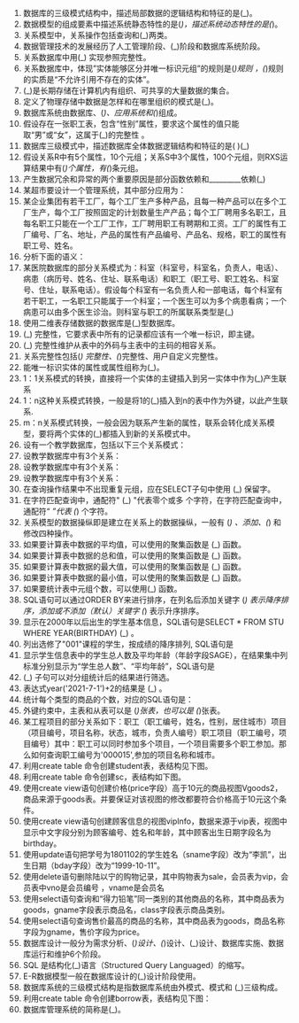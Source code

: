 1. 数据库的三级模式结构中，描述局部数据的逻辑结构和特征的是(_)。 
2. 数据模型的组成要素中描述系统静态特性的是(_)，描述系统动态特性的是(_)。
3. 关系模型中，关系操作包括查询和(_)两类。
4. 数据管理技术的发展经历了人工管理阶段、(_)阶段和数据库系统阶段。
5. 关系数据库中用(_)  实现参照完整性。
6. 关系数据库中，体现”实体能够区分并唯一标识元组”的规则是(_)规则 ，(_)规则的实质是“不允许引用不存在的实体”。
7. (_)是长期存储在计算机内有组织、可共享的大量数据的集合。
8. 定义了物理存储中数据是怎样和在哪里组织的模式是(_)。
9. 数据库系统由数据库、(_)、应用系统和(_)组成。
10. 假设存在一张职工表，包含“性别”属性，要求这个属性的值只能取“男”或“女”，这属于(_)的完整性 。
11. 数据库三级模式中，描述数据库全体数据逻辑结构和特征的是(          )(_) 
12. 假设关系R中有5个属性，10个元组；关系S中3个属性，100个元组，则RXS运算结果中有(_)个属性，有(_)条元组。
13. 产生数据冗余和异常的两个重要原因是部分函数依赖和_________依赖(_)
14. 某超市要设计一个管理系统，其中部分应用为：
15. 某企业集团有若干工厂，每个工厂生产多种产品，且每一种产品可以在多个工厂生产，每个工厂按照固定的计划数量生产产品；每个工厂聘用多名职工，且每名职工只能在一个工厂工作，工厂聘用职工有聘期和工资。工厂的属性有工厂编号、厂名、地址，产品的属性有产品编号、产品名、规格，职工的属性有职工号、姓名。
16. 分析下面的语义：
17. 某医院数据库的部分关系模式为：科室（科室号，科室名，负责人，电话）、病患（病历号、姓名、住址、联系电话）和职工（职工号、职工姓名、科室号、住址，联系电话）。假设每个科室有一名负责人和一部电话，每个科室有若干职工，一名职工只能属于一个科室；一个医生可以为多个病患看病；一个病患可以由多个医生诊治。则科室与职工的所属联系类型是(_)
18. 使用二维表存储数据的数据库是(_)型数据库。
19. (_) 完整性，它要求表中所有的记录都应该有一个唯一标识，即主键。
20. (_) 完整性维护从表中的外码与主表中的主码的相容关系。
21. 关系完整性包括(_) 完整性、(_)完整性、用户自定义完整性。
22. 能唯一标识实体的属性或属性组称为(_)。
23. 1：1关系模式的转换，直接将一个实体的主键插入到另一实体中作为(_)产生联系
24. 1：n这种关系模式转换，一般是将1的(_)插入到n的表中作为外键，以此产生联系.
25. m：n关系模式转换，一般会因为联系产生新的属性，联系会转化成关系模型，要将两个实体的(_)都插入到新的关系模式中。
26. 设有一个教学数据库，包括以下三个关系模式：
27. 设教学数据库中有3个关系：
28. 设教学数据库中有3个关系：
29. 设教学数据库中有3个关系：
30. 在查询操作结果中不出现重复元组，应在SELECT子句中使用 (_) 保留字。
31. 在字符匹配查询中，通配符" (_) "代表零个或多 个字符，在字符匹配查询中，通配符“ _”代表 (_) 个字符。
32. 关系模型的数据操纵即是建立在关系上的数据操纵，一般有 (_) 、添加、(_) 和修改四种操作。
33. 如果要计算表中数据的平均值，可以使用的聚集函数是 (_) 函数。
34. 如果要计算表中数据的总和值，可以使用的聚集函数是 (_)  函数。
35. 如果要计算表中数据的最大值，可以使用的聚集函数是  (_) 函数。
36. 如果要计算表中数据的最小值，可以使用的聚集函数是 (_)  函数。
37. 如果要统计表中元组个数，可以使用(_) 函数。
38. SQL语句可以通过ORDER BY来进行排序，在列名后添加关键字 (_) 表示降序排序，添加或不添加（默认）关键字 (_) 表示升序排序。
39. 显示在2000年以后出生的学生基本信息，SQL语句是SELECT * FROM STU WHERE YEAR(BIRTHDAY) (_) 。
40. 列出选修了"001"课程的学生，按成绩的降序排列, SQL语句是
41. 显示学生信息表中的学生总人数及平均年龄（年龄字段SAGE），在结果集中列标准分别显示为“学生总人数”、“平均年龄”，SQL语句是 
42. (_) 子句可以对分组统计后的结果进行筛选。
43. 表达式year('2021-7-1')+2的结果是 (_) 。
44. 统计每个类型的商品的个数，对应的SQL语句是：
45. 外键约束中，主表和从表可以是 (_)张表，也可以是 (_)张表。
46. 某工程项目的部分关系如下：职工（职工编号，姓名，性别，居住城市）项目（项目编号，项目名称，状态，城市，负责人编号）职工项目（职工编号，项目编号）其中：职工可以同时参加多个项目，一个项目需要多个职工参加。那么如何查询职工编号为'000015',参加的项目名称和城市。
47. 利用create table 命令创建student表，表结构见下图。
48. 利用create table 命令创建sc，表结构如下图。
49. 使用create view语句创建价格(price字段）高于10元的商品视图Vgoods2，商品来源于goods表。并要保证对该视图的修改都要符合价格高于10元这个条件。
50. 使用create view语句创建顾客信息的视图vipInfo，数据来源于vip表，视图中显示中文字段分别为顾客编号、姓名和年龄，其中顾客出生日期字段名为birthday。
51. 使用update语句把学号为1801102的学生姓名（sname字段）改为“李凯”，出生日期（bday字段）改为“1999-10-11”。
52. 使用delete语句删除陆以宁的购物记录，其中购物表为sale，会员表为vip，会员表中vno是会员编号 ，vname是会员名
53. 使用select语句查询和“得力铅笔”同一类别的其他商品的名称，其中商品表为goods，gname字段表示商品名，class字段表示商品类别。
54. 使用select语句查询售价最高的商品的名称，其中商品表为goods，商品名称字段为gname，售价字段为price。
55. 数据库设计一般分为需求分析、(_)设计、(_)设计、(_)设计、数据库实施、数据库运行和维护6个阶段。
56. SQL 是结构化(_)语言（Structured Query Languaged）的缩写。
57. E-R数据模型一般在数据库设计的(_)设计阶段使用。
58. 数据库系统的三级模式结构是指数据库系统由外模式、模式和 (_)三级构成。
59. 利用create table 命令创建borrow表，表结构见下图：
60. 数据库管理系统的简称是(_)。

